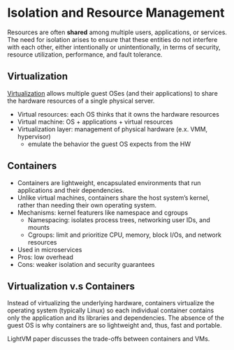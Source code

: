 # Isolation and Resource Management 
Resources are often **shared** among multiple users, applications, or services. The need for isolation arises to ensure that these entities do not interfere with each other, either intentionally or unintentionally, in terms of security, resource utilization, performance, and fault tolerance. 

## Virtualization 
[Virtualization](https://github.com/lynnliu030/os-prelim/blob/main/cluster_computing/virtualization.md) allows multiple guest OSes (and their applications) to share the hardware resources of a single physical server. 

* Virtual resources: each OS thinks that it owns the hardware resources
* Virtual machine: OS + applications + virtual resources
* Virtualization layer: management of physical hardware (e.x. VMM, hypervisor)
    *  emulate the behavior the guest OS expects from the HW  

## Containers 
* Containers are lightweight, encapsulated environments that run applications and their dependencies.
* Unlike virtual machines, containers share the host system’s kernel, rather than needing their own operating system.
* Mechanisms: kernel featurers like namespace and cgroups 
    *  Namespacing: isolates process trees, networking user IDs, and mounts
    *  Cgroups: limit and prioritize CPU, memory, block I/Os, and network resources
*  Used in microservices
*  Pros: low overhead
*  Cons: weaker isolation and security guarantees 

## Virtualization v.s Containers
Instead of virtualizing the underlying hardware, containers virtualize the operating system (typically Linux) so each individual container contains only the application and its libraries and dependencies. The absence of the guest OS is why containers are so lightweight and, thus, fast and portable.

LightVM paper discusses the trade-offs between containers and VMs. 
